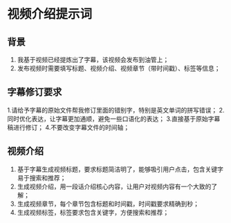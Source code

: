 # 视频介绍提示词

## 背景

1. 我基于视频已经提炼出了字幕，该视频会发布到油管上；
2. 发布视频时需要填写标题、视频介绍、视频章节（带时间戳）、标签等信息；


## 字幕修订要求

1.请给予字幕的原始文件帮我修订里面的错别字，特别是英文单词的拼写错误；
2.同时优化表达，让字幕更加通顺，避免一些口语化的表达；
3.直接基于原始字幕稿进行修订；
4.不要改变字幕文件的时间轴；

## 视频介绍

1. 基于字幕生成视频标题，要求标题简洁明了，能够吸引用户点击，包含关键字易于搜索和推荐；
2. 生成视频介绍，用一段话介绍核心内容，让用户对视频内容有一个大致的了解；
3. 生成视频章节，每个章节包含标题和时间戳，时间戳要求精确到秒；
4. 生成视频标签，标签要求包含关键字，方便搜索和推荐；